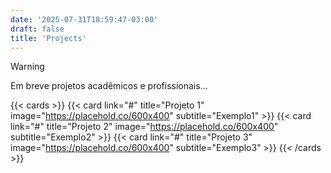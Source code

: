 ```yaml
---
date: '2025-07-31T18:59:47-03:00'
draft: false
title: 'Projects'
---
```


> [!WARNING]
> Em breve projetos acadêmicos e profissionais...

{{< cards >}}
  {{< card link="#" title="Projeto 1" image="https://placehold.co/600x400" subtitle="Exemplo1" >}}
    {{< card link="#" title="Projeto 2" image="https://placehold.co/600x400" subtitle="Exemplo2" >}}
      {{< card link="#" title="Projeto 3" image="https://placehold.co/600x400" subtitle="Exemplo3" >}}
{{< /cards >}}